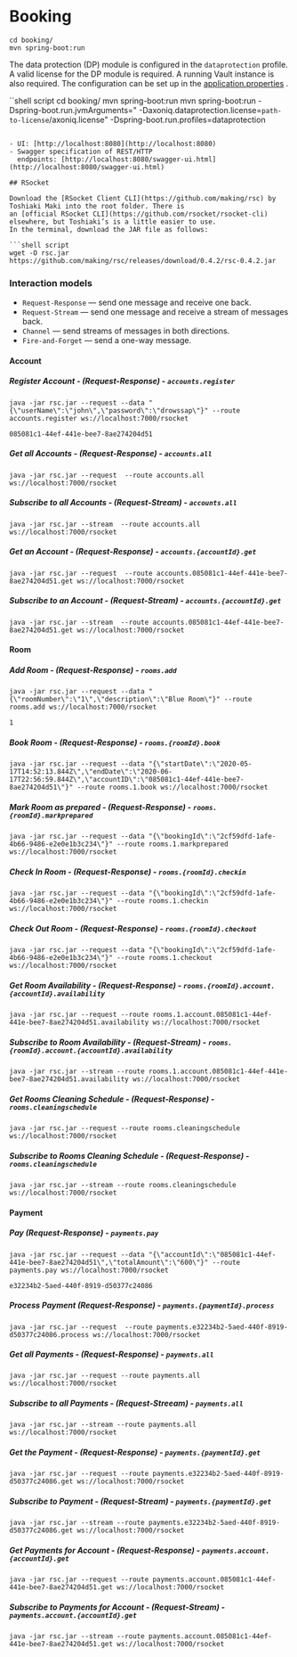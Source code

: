 # Booking

```shell script
cd booking/
mvn spring-boot:run
```

The data protection (DP) module is configured in the `dataprotection` profile. A valid license for the DP module is
required. A running Vault instance is also required. The configuration can be set up in
the [application.properties](https://github.com/AxonIQ/hotel-demo/blob/master/booking/src/main/resources/application.properties)
.

``shell script cd booking/ mvn spring-boot:run mvn spring-boot:run -Dspring-boot.run.jvmArguments="
-Daxoniq.dataprotection.license=`path-to-license`/axoniq.license"
-Dspring-boot.run.profiles=dataprotection

```

- UI: [http://localhost:8080](http://localhost:8080)
- Swagger specification of REST/HTTP
  endpoints: [http://localhost:8080/swagger-ui.html](http://localhost:8080/swagger-ui.html)

## RSocket

Download the [RSocket Client CLI](https://github.com/making/rsc) by Toshiaki Maki into the root folder. There is
an [official RSocket CLI](https://github.com/rsocket/rsocket-cli) elsewhere, but Toshiaki’s is a little easier to use.
In the terminal, download the JAR file as follows:

```shell script
wget -O rsc.jar https://github.com/making/rsc/releases/download/0.4.2/rsc-0.4.2.jar
```

### Interaction models

- `Request-Response` — send one message and receive one back.
- `Request-Stream` — send one message and receive a stream of messages back.
- `Channel` — send streams of messages in both directions.
- `Fire-and-Forget` — send a one-way message.

#### Account

##### Register Account - (Request-Response) - `accounts.register`

```shell script
java -jar rsc.jar --request --data "{\"userName\":\"john\",\"password\":\"drowssap\"}" --route accounts.register ws://localhost:7000/rsocket

085081c1-44ef-441e-bee7-8ae274204d51
```

##### Get all Accounts - (Request-Response) - `accounts.all`

```shell script
java -jar rsc.jar --request  --route accounts.all ws://localhost:7000/rsocket
```

##### Subscribe to all Accounts - (Request-Stream) - `accounts.all`

```shell script
java -jar rsc.jar --stream  --route accounts.all ws://localhost:7000/rsocket
```

##### Get an Account - (Request-Response) - `accounts.{accountId}.get`

```shell script
java -jar rsc.jar --request  --route accounts.085081c1-44ef-441e-bee7-8ae274204d51.get ws://localhost:7000/rsocket
```

##### Subscribe to an Account - (Request-Stream) - `accounts.{accountId}.get`

```shell script
java -jar rsc.jar --stream  --route accounts.085081c1-44ef-441e-bee7-8ae274204d51.get ws://localhost:7000/rsocket
```

#### Room

##### Add Room - (Request-Response) - `rooms.add`

```shell script
java -jar rsc.jar --request --data "{\"roomNumber\":\"1\",\"description\":\"Blue Room\"}" --route rooms.add ws://localhost:7000/rsocket

1
```

##### Book Room - (Request-Response) - `rooms.{roomId}.book`

```shell script
java -jar rsc.jar --request --data "{\"startDate\":\"2020-05-17T14:52:13.844Z\",\"endDate\":\"2020-06-17T22:56:59.844Z\",\"accountID\":\"085081c1-44ef-441e-bee7-8ae274204d51\"}" --route rooms.1.book ws://localhost:7000/rsocket
```

##### Mark Room as prepared - (Request-Response) - `rooms.{roomId}.markprepared`

```shell script
java -jar rsc.jar --request --data "{\"bookingId\":\"2cf59dfd-1afe-4b66-9486-e2e0e1b3c234\"}" --route rooms.1.markprepared ws://localhost:7000/rsocket
```

##### Check In Room - (Request-Response) - `rooms.{roomId}.checkin`

```shell script
java -jar rsc.jar --request --data "{\"bookingId\":\"2cf59dfd-1afe-4b66-9486-e2e0e1b3c234\"}" --route rooms.1.checkin ws://localhost:7000/rsocket
```

##### Check Out Room - (Request-Response) - `rooms.{roomId}.checkout`

```shell script
java -jar rsc.jar --request --data "{\"bookingId\":\"2cf59dfd-1afe-4b66-9486-e2e0e1b3c234\"}" --route rooms.1.checkout ws://localhost:7000/rsocket
```

##### Get Room Availability - (Request-Response) - `rooms.{roomId}.account.{accountId}.availability`

```shell script
java -jar rsc.jar --request --route rooms.1.account.085081c1-44ef-441e-bee7-8ae274204d51.availability ws://localhost:7000/rsocket
```

##### Subscribe to Room Availability - (Request-Stream) - `rooms.{roomId}.account.{accountId}.availability`

```shell script
java -jar rsc.jar --stream --route rooms.1.account.085081c1-44ef-441e-bee7-8ae274204d51.availability ws://localhost:7000/rsocket
```

##### Get Rooms Cleaning Schedule - (Request-Response) - `rooms.cleaningschedule`

```shell script
java -jar rsc.jar --request --route rooms.cleaningschedule ws://localhost:7000/rsocket
```

##### Subscribe to Rooms Cleaning Schedule - (Request-Response) - `rooms.cleaningschedule`

```shell script
java -jar rsc.jar --stream --route rooms.cleaningschedule ws://localhost:7000/rsocket
```

#### Payment

##### Pay (Request-Response) - `payments.pay`

```shell script
java -jar rsc.jar --request --data "{\"accountId\":\"085081c1-44ef-441e-bee7-8ae274204d51\",\"totalAmount\":\"600\"}" --route payments.pay ws://localhost:7000/rsocket

e32234b2-5aed-440f-8919-d50377c24086
```

##### Process Payment (Request-Response) - `payments.{paymentId}.process`

```shell script
java -jar rsc.jar --request  --route payments.e32234b2-5aed-440f-8919-d50377c24086.process ws://localhost:7000/rsocket
```

##### Get all Payments - (Request-Response) - `payments.all`

```shell script
java -jar rsc.jar --request --route payments.all ws://localhost:7000/rsocket
```

##### Subscribe to all Payments - (Request-Streeam) - `payments.all`

```shell script
java -jar rsc.jar --stream --route payments.all ws://localhost:7000/rsocket
```

##### Get the Payment - (Request-Response) - `payments.{paymentId}.get`

```shell script
java -jar rsc.jar --request --route payments.e32234b2-5aed-440f-8919-d50377c24086.get ws://localhost:7000/rsocket
```

##### Subscribe to Payment - (Request-Stream) - `payments.{paymentId}.get`

```shell script
java -jar rsc.jar --stream --route payments.e32234b2-5aed-440f-8919-d50377c24086.get ws://localhost:7000/rsocket
```

##### Get Payments for Account - (Request-Response) - `payments.account.{accountId}.get`

```shell script
java -jar rsc.jar --request --route payments.account.085081c1-44ef-441e-bee7-8ae274204d51.get ws://localhost:7000/rsocket
```

##### Subscribe to Payments for Account - (Request-Stream) - `payments.account.{accountId}.get`

```shell script
java -jar rsc.jar --stream --route payments.account.085081c1-44ef-441e-bee7-8ae274204d51.get ws://localhost:7000/rsocket
```
